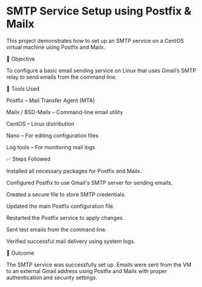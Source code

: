 # SMTP Service Setup using Postfix & Mailx

This project demonstrates how to set up an SMTP service on a CentOS virtual machine using Postfix and Mailx.

🔰 Objective

To configure a basic email sending service on Linux that uses Gmail’s SMTP relay to send emails from the command line.

🧰 Tools Used

Postfix – Mail Transfer Agent (MTA)

Mailx / BSD-Mailx – Command-line email utility

CentOS – Linux distribution

Nano – For editing configuration files

Log tools – For monitoring mail logs

✅ Steps Followed


Installed all necessary packages for Postfix and Mailx.

Configured Postfix to use Gmail's SMTP server for sending emails.

Created a secure file to store SMTP credentials.

Updated the main Postfix configuration file.

Restarted the Postfix service to apply changes.

Sent test emails from the command line.

Verified successful mail delivery using system logs.

📌 Outcome

The SMTP service was successfully set up. Emails were sent from the VM to an external Gmail address using Postfix and Mailx with proper authentication and security settings.

